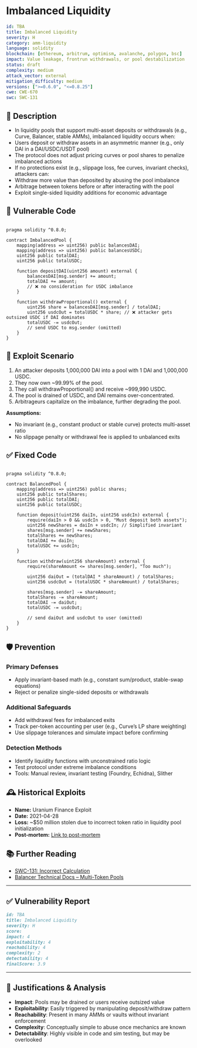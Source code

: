 # Imbalanced Liquidity

```YAML
id: TBA
title: Imbalanced Liquidity 
severity: H
category: amm-liquidity
language: solidity
blockchain: [ethereum, arbitrum, optimism, avalanche, polygon, bsc]
impact: Value leakage, frontrun withdrawals, or pool destabilization
status: draft
complexity: medium
attack_vector: external
mitigation_difficulty: medium
versions: [">=0.6.0", "<=0.8.25"]
cwe: CWE-670
swc: SWC-131
```

## 📝 Description

- In liquidity pools that support multi-asset deposits or withdrawals (e.g., Curve, Balancer, stable AMMs), imbalanced liquidity occurs when:
- Users deposit or withdraw assets in an asymmetric manner (e.g., only DAI in a DAI/USDC/USDT pool)
- The protocol does not adjust pricing curves or pool shares to penalize imbalanced actions
- If no protections exist (e.g., slippage loss, fee curves, invariant checks), attackers can:
- Withdraw more value than deposited by abusing the pool imbalance
- Arbitrage between tokens before or after interacting with the pool
- Exploit single-sided liquidity additions for economic advantage

## 🚨 Vulnerable Code

```solidity

pragma solidity ^0.8.0;

contract ImbalancedPool {
    mapping(address => uint256) public balancesDAI;
    mapping(address => uint256) public balancesUSDC;
    uint256 public totalDAI;
    uint256 public totalUSDC;

    function depositDAI(uint256 amount) external {
        balancesDAI[msg.sender] += amount;
        totalDAI += amount;
        // ❌ no consideration for USDC imbalance
    }

    function withdrawProportional() external {
        uint256 share = balancesDAI[msg.sender] / totalDAI;
        uint256 usdcOut = totalUSDC * share; // ❌ attacker gets outsized USDC if DAI dominates
        totalUSDC -= usdcOut;
        // send USDC to msg.sender (omitted)
    }
}
```

## 🧪 Exploit Scenario

1. An attacker deposits 1,000,000 DAI into a pool with 1 DAI and 1,000,000 USDC.
2. They now own ~99.99% of the pool.
3. They call withdrawProportional() and receive ~999,990 USDC.
4. The pool is drained of USDC, and DAI remains over-concentrated.
5. Arbitrageurs capitalize on the imbalance, further degrading the pool.

**Assumptions:**

- No invariant (e.g., constant product or stable curve) protects multi-asset ratio
- No slippage penalty or withdrawal fee is applied to unbalanced exits

## ✅ Fixed Code

```solidity

pragma solidity ^0.8.0;

contract BalancedPool {
    mapping(address => uint256) public shares;
    uint256 public totalShares;
    uint256 public totalDAI;
    uint256 public totalUSDC;

    function deposit(uint256 daiIn, uint256 usdcIn) external {
        require(daiIn > 0 && usdcIn > 0, "Must deposit both assets");
        uint256 newShares = daiIn + usdcIn; // Simplified invariant
        shares[msg.sender] += newShares;
        totalShares += newShares;
        totalDAI += daiIn;
        totalUSDC += usdcIn;
    }

    function withdraw(uint256 shareAmount) external {
        require(shareAmount <= shares[msg.sender], "Too much");

        uint256 daiOut = (totalDAI * shareAmount) / totalShares;
        uint256 usdcOut = (totalUSDC * shareAmount) / totalShares;

        shares[msg.sender] -= shareAmount;
        totalShares -= shareAmount;
        totalDAI -= daiOut;
        totalUSDC -= usdcOut;

        // send daiOut and usdcOut to user (omitted)
    }
}
```

## 🛡️ Prevention

### Primary Defenses

- Apply invariant-based math (e.g., constant sum/product, stable-swap equations)
- Reject or penalize single-sided deposits or withdrawals

### Additional Safeguards

- Add withdrawal fees for imbalanced exits
- Track per-token accounting per user (e.g., Curve’s LP share weighting)
- Use slippage tolerances and simulate impact before confirming

### Detection Methods

- Identify liquidity functions with unconstrained ratio logic
- Test protocol under extreme imbalance conditions
- Tools: Manual review, invariant testing (Foundry, Echidna), Slither

## 🕰️ Historical Exploits

- **Name:** Uranium Finance Exploit 
- **Date:** 2021-04-28 
- **Loss:** ~$50 million stolen due to incorrect token ratio in liquidity pool initialization 
- **Post-mortem:** [Link to post-mortem](https://medium.com/immunefi/building-a-poc-for-the-uranium-heist-ec83fbd83e9f) 
 
## 📚 Further Reading

- [SWC-131: Incorrect Calculation](https://swcregistry.io/docs/SWC-131/)  
- [Balancer Technical Docs – Multi-Token Pools](https://docs.balancer.fi/) 

--- 

## ✅ Vulnerability Report

```markdown
id: TBA
title: Imbalanced Liquidity 
severity: H
score:
impact: 4    
exploitability: 4 
reachability: 4  
complexity: 2   
detectability: 4  
finalScore: 3.9
```

---

## 📄 Justifications & Analysis

- **Impact**: Pools may be drained or users receive outsized value
- **Exploitability**: Easily triggered by manipulating deposit/withdraw pattern
- **Reachability**: Present in many AMMs or vaults without invariant enforcement
- **Complexity**: Conceptually simple to abuse once mechanics are known
- **Detectability**: Highly visible in code and sim testing, but may be overlooked